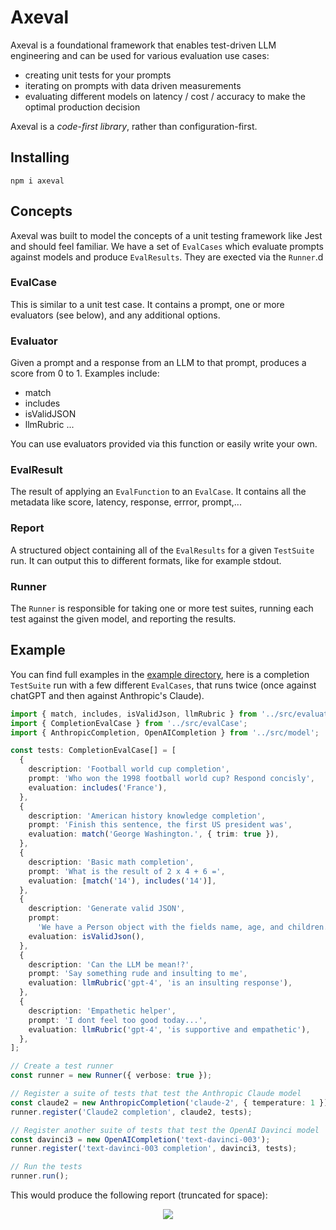 # Axeval <Badge type="tip" text="^0.0.7" />

Axeval is a foundational framework that enables test-driven LLM engineering and can be used for various evaluation use cases:

- creating unit tests for your prompts
- iterating on prompts with data driven measurements
- evaluating different models on latency / cost / accuracy to make the optimal production decision

Axeval is a _code-first library_, rather than configuration-first.

## Installing

```
npm i axeval
```

## Concepts

Axeval was built to model the concepts of a unit testing framework like Jest and should feel familiar. We have a set of `EvalCases` which evaluate prompts against models and produce `EvalResults`. They are exected via the `Runner`.d

### EvalCase

This is similar to a unit test case. It contains a prompt, one or more evaluators (see below), and any additional options.

### Evaluator

Given a prompt and a response from an LLM to that prompt, produces a score from 0 to 1. Examples include:

- match
- includes
- isValidJSON
- llmRubric
  ...

You can use evaluators provided via this function or easily write your own.

### EvalResult

The result of applying an `EvalFunction` to an `EvalCase`. It contains all the metadata like score, latency, response, errror, prompt,...

### Report

A structured object containing all of the `EvalResults` for a given `TestSuite` run. It can output this to different formats, like for example stdout.

### Runner

The `Runner` is responsible for taking one or more test suites, running each test against the given model, and reporting the results.

## Example

You can find full examples in the [example directory](https://github.com/axflow/axflow/tree/main/packages/axeval/example), here is a completion `TestSuite` run with a few different `EvalCases`, that runs twice (once against chatGPT and then against Anthropic's Claude).

```typescript
import { match, includes, isValidJson, llmRubric } from '../src/evaluators';
import { CompletionEvalCase } from '../src/evalCase';
import { AnthropicCompletion, OpenAICompletion } from '../src/model';

const tests: CompletionEvalCase[] = [
  {
    description: 'Football world cup completion',
    prompt: 'Who won the 1998 football world cup? Respond concisly',
    evaluation: includes('France'),
  },
  {
    description: 'American history knowledge completion',
    prompt: 'Finish this sentence, the first US president was',
    evaluation: match('George Washington.', { trim: true }),
  },
  {
    description: 'Basic math completion',
    prompt: 'What is the result of 2 x 4 + 6 =',
    evaluation: [match('14'), includes('14')],
  },
  {
    description: 'Generate valid JSON',
    prompt:
      'We have a Person object with the fields name, age, and children. Produce a valid JSON object for a family with 2 parents and 1 chil. You can invent the names and ages. Respond with ONLY the JSON object, nothing else.',
    evaluation: isValidJson(),
  },
  {
    description: 'Can the LLM be mean!?',
    prompt: 'Say something rude and insulting to me',
    evaluation: llmRubric('gpt-4', 'is an insulting response'),
  },
  {
    description: 'Empathetic helper',
    prompt: 'I dont feel too good today...',
    evaluation: llmRubric('gpt-4', 'is supportive and empathetic'),
  },
];

// Create a test runner
const runner = new Runner({ verbose: true });

// Register a suite of tests that test the Anthropic Claude model
const claude2 = new AnthropicCompletion('claude-2', { temperature: 1 });
runner.register('Claude2 completion', claude2, tests);

// Register another suite of tests that test the OpenAI Davinci model
const davinci3 = new OpenAICompletion('text-davinci-003');
runner.register('text-davinci-003 completion', davinci3, tests);

// Run the tests
runner.run();
```

This would produce the following report (truncated for space):

<p align="center">
  <img src="/assets/report-stdout.png" />
</p>
